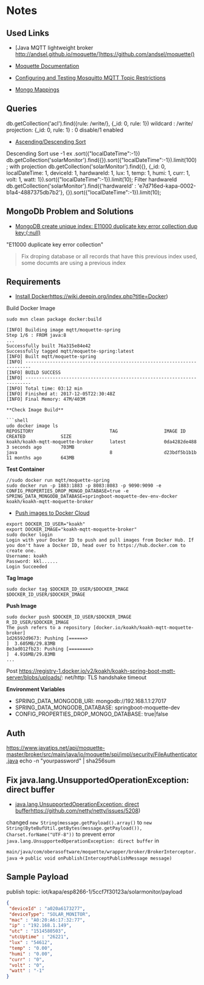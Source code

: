 # Notes

## Used Links

- [Java MQTT lightweight broker http://andsel.github.io/moquette/]https://github.com/andsel/moquette()

- [Moquette Documentation](http://andsel.github.io/moquette/documentation.html)

- [Configuring and Testing Mosquitto MQTT Topic Restrictions](http://www.steves-internet-guide.com/topic-restriction-mosquitto-configuration/)

- [Mongo Mappings](https://docs.spring.io/spring-data/mongodb/docs/1.3.3.RELEASE/reference/html/mapping-chapter.html)

## Queries

db.getCollection('acl').find({rule: /write/}, {_id: 0, rule: 1})
wildcard : /write/
projection: 
    {_id: 0, rule: 1} : 0 disable/1 enabled 

- [Ascending/Descending Sort](https://docs.mongodb.com/v3.4/reference/method/cursor.sort/)

Descending Sort
    use -1 ex .sort({"localDateTime":-1})
    db.getCollection('solarMonitor').find({}).sort({"localDateTime":-1}).limit(100);
with projection
    db.getCollection('solarMonitor').find({}, {_id: 0, localDateTime: 1, deviceId: 1, hardwareId: 1, lux: 1, temp: 1, humi: 1, curr: 1, volt: 1, watt: 1}).sort({"localDateTime":-1}).limit(10);
Filter hardwareId
    db.getCollection('solarMonitor').find({'hardwareId' : 'e7d716ed-kapa-0002-b1a4-4887375db7b2'}, {}).sort({"localDateTime":-1}).limit(10);

## MongoDb Problem and Solutions

- [MongoDB create unique index: E11000 duplicate key error collection dup key:{:null}](https://www.opentechguides.com/askotg/question/16/mongodb-create-unique-index-e11000-duplicate-key-error-collection-dup-keynull)

"E11000 duplicate key error collection"

> Fix droping database or all records that have this previous index used, some documts are using a previous index 

## Requirements

- [Install Docker]()https://wiki.deepin.org/index.php?title=Docker)

Build Docker Image

```
sudo mvn clean package docker:build

[INFO] Building image mqtt/moquette-spring
Step 1/6 : FROM java:8
...
Successfully built 76a315e84e42
Successfully tagged mqtt/moquette-spring:latest
[INFO] Built mqtt/moquette-spring
[INFO] ------------------------------------------------------------------------
[INFO] BUILD SUCCESS
[INFO] ------------------------------------------------------------------------
[INFO] Total time: 03:12 min
[INFO] Finished at: 2017-12-05T22:30:48Z
[INFO] Final Memory: 47M/403M

**Check Image Build**

```shell
udo docker image ls
REPOSITORY                            TAG                 IMAGE ID            CREATED             SIZE
koakh/koakh-mqtt-moquette-broker      latest              0da4282de488        3 seconds ago       703MB
java                                  8                   d23bdf5b1b1b        11 months ago       643MB
```

**Test Container**

```shell
//sudo docker run mqtt/moquette-spring
sudo docker run -p 1883:1883 -p 8083:8083 -p 9090:9090 -e CONFIG_PROPERTIES_DROP_MONGO_DATABASE=true -e SPRING_DATA_MONGODB_DATABASE=springboot-moquette-dev-env-docker koakh/koakh-mqtt-moquette-broker
```

- [Push images to Docker Cloud](https://docs.docker.com/docker-cloud/builds/push-images/)

```shell
export DOCKER_ID_USER="koakh"
export DOCKER_IMAGE="koakh-mqtt-moquette-broker"
sudo docker login
Login with your Docker ID to push and pull images from Docker Hub. If you don't have a Docker ID, head over to https://hub.docker.com to create one.
Username: koakh
Password: kkl......
Login Succeeded
```

**Tag Image**

```shell
sudo docker tag $DOCKER_ID_USER/$DOCKER_IMAGE $DOCKER_ID_USER/$DOCKER_IMAGE
```

**Push Image**

```shell
sudo docker push $DOCKER_ID_USER/$DOCKER_IMAGE
R_ID_USER/$DOCKER_IMAGE
The push refers to a repository [docker.io/koakh/koakh-mqtt-moquette-broker]
1d26592d9673: Pushing [======>                                            ]  3.605MB/29.83MB
8e3ad012fb23: Pushing [========>                                          ]  4.916MB/29.83MB
...
```

Post https://registry-1.docker.io/v2/koakh/koakh-spring-boot-mqtt-server/blobs/uploads/: net/http: TLS handshake timeout

**Environment Variables**

- SPRING_DATA_MONGODB_URI: mongodb://192.168.1.1:27017
- SPRING_DATA_MONGODB_DATABASE: springboot-moquette-dev
- CONFIG_PROPERTIES_DROP_MONGO_DATABASE: true|false

## Auth

https://www.javatips.net/api/moquette-master/broker/src/main/java/io/moquette/spi/impl/security/FileAuthenticator.java
echo -n "yourpassword" | sha256sum

## Fix java.lang.UnsupportedOperationException: direct buffer

- [java.lang.UnsupportedOperationException: direct buffer]()https://github.com/netty/netty/issues/5208)

changed `new String(message.getPayload().array()` to `new String(ByteBufUtil.getBytes(message.getPayload()), Charset.forName("UTF-8"))` 
to prevent error `java.lang.UnsupportedOperationException: direct buffer` in 

`main/java/com/oberasoftware/moquette/wrapper/broker/BrokerInterceptor.java` -> `public void onPublish(InterceptPublishMessage message)`

## Sample Payload

publish topic: iot/kapa/esp8266-1/5ccf7f30123a/solarmonitor/payload

```json
{
 "deviceId" : "a020a6173277", 
 "deviceType": "SOLAR_MONITOR",
 "mac" : "A0:20:A6:17:32:77", 
 "ip" : "192.168.1.149", 
 "utc" : "1514580503", 
 "utcUptime" : "26221", 
 "lux" : "54612", 
 "temp" : "0.00", 
 "humi" : "0.00", 
 "curr" : "0", 
 "volt" : "0", 
 "watt" : "-1"
}
```